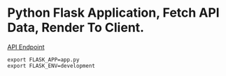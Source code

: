 # Python Flask Application, Fetch API Data, Render To Client.

[API Endpoint](https://partnull.github.io/flask/api.json)

```shell
export FLASK_APP=app.py
export FLASK_ENV=development
```
